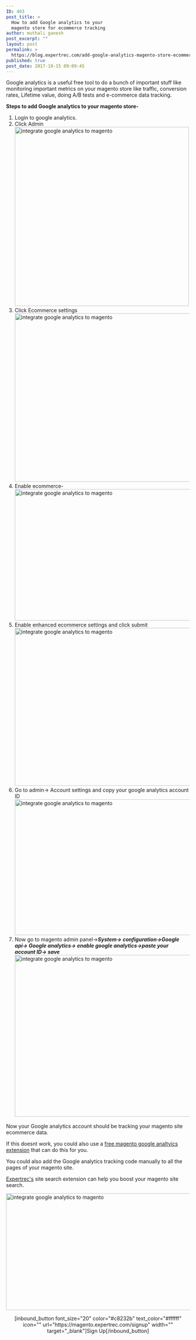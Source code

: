 ```yaml
---
ID: 493
post_title: >
  How to add Google analytics to your
  magento store for ecommerce tracking
author: muthali ganesh
post_excerpt: ""
layout: post
permalink: >
  https://blog.expertrec.com/add-google-analytics-magento-store-ecommerce-tracking/
published: true
post_date: 2017-10-15 09:09:45
---
```

Google analytics is a useful free tool to do a bunch of important stuff like monitoring important metrics on your magento store like traffic, conversion rates, Lifetime value, doing A/B tests and e-commerce data tracking.

<strong>Steps to add Google analytics to your magento store-</strong>
<ol>
 	<li>Login to google analytics.</li>
 	<li>Click Admin<img class="aligncenter wp-image-494 size-full" src="https://blog.expertrec.com/wp-content/uploads/2017/10/ga.jpg" alt="integrate google analytics to magento" width="477" height="489" /></li>
 	<li>Click Ecommerce settings<img class="aligncenter wp-image-495 size-full" src="https://blog.expertrec.com/wp-content/uploads/2017/10/ec.jpg" alt="integrate google analytics to magento" width="980" height="460" /></li>
 	<li>Enable ecommerce-<img class="aligncenter wp-image-496 size-full" src="https://blog.expertrec.com/wp-content/uploads/2017/10/ecom-enab.jpg" alt="integrate google analytics to magento" width="617" height="359" /></li>
 	<li>Enable enhanced ecommerce settings and click submit<img class="aligncenter wp-image-497 size-full" src="https://blog.expertrec.com/wp-content/uploads/2017/10/enhan.jpg" alt="integrate google analytics to magento" width="715" height="431" /></li>
 	<li>Go to admin-&gt; Account settings and copy your google analytics account ID<img class="aligncenter wp-image-498 size-full" src="https://blog.expertrec.com/wp-content/uploads/2017/10/account.jpg" alt="integrate google analytics to magento" width="557" height="371" /></li>
 	<li>Now go to magento admin panel-&gt;<strong><em>System-&gt; configuration-&gt;Google api-&gt; Google analytics-&gt; enable google analytics-&gt;paste your account ID-&gt; save</em></strong><img class="aligncenter wp-image-499 size-full" src="https://blog.expertrec.com/wp-content/uploads/2017/10/image.png" alt="integrate google analytics to magento" width="900" height="442" /></li>
</ol>
Now your Google analytics account should be tracking your magento site ecommerce data.

If this doesnt work, you could also use a <a href="https://marketplace.magento.com/tatvic-tatvic-google-analytics-enhanced-ecommerce.html" target="_blank" rel="noopener">free magento google analtyics extension</a> that can do this for you.

You could also add the Google analytics tracking code manually to all the pages of your magento site.

<a href="https://expertrec.com" target="_blank" rel="noopener">Expertrec's</a> site search extension can help you boost your magento site search.

<img class="aligncenter wp-image-274 size-full" src="https://blog.expertrec.com/wp-content/uploads/2017/09/Spell-correct.png" alt="integrate google analytics to magento" width="743" height="319" />
<p style="text-align: center;">[inbound_button font_size="20" color="#c8232b" text_color="#ffffff" icon="" url="https://magento.expertrec.com/signup" width="" target="_blank"]Sign Up[/inbound_button]</p>
&nbsp;

&nbsp;